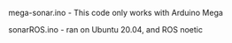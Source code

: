 mega-sonar.ino - This code only works with Arduino Mega


sonarROS.ino - ran on Ubuntu 20.04, and ROS noetic 
